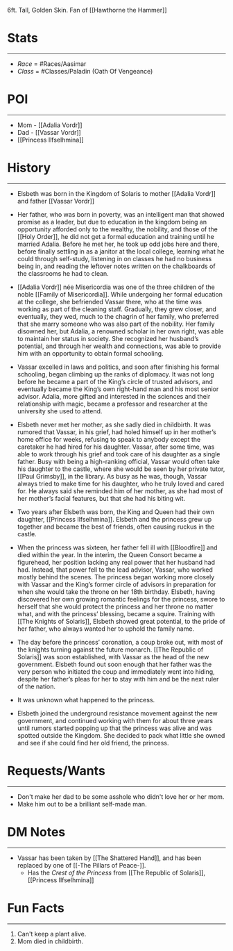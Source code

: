 6ft. Tall, Golden Skin.
Fan of [[Hawthorne the Hammer]] 
# Stats
---
- *Race* = #Races/Aasimar
- *Class* = #Classes/Paladin (Oath Of Vengeance)

# POI
---
- Mom - [[Adalia Vordr]]
- Dad - [[Vassar Vordr]]
- [[Princess Ilfselhmina]]
# History 
---

- Elsbeth was born in the Kingdom of Solaris to mother [[Adalia Vordr]] and father [[Vassar Vordr]]

- Her father, who was born in poverty, was an intelligent man that showed promise as a leader, but due to education in the kingdom being an opportunity afforded only to the wealthy, the nobility, and those of the [[Holy Order]], he did not get a formal education and training until he married Adalia. Before he met her, he took up odd jobs here and there, before finally settling in as a janitor at the local college, learning what he could through self-study, listening in on classes he had no business being in, and reading the leftover notes written on the chalkboards of the classrooms he had to clean.

- [[Adalia Vordr]] née Misericordia was one of the three children of the noble [[Family of Misericordia]]. While undergoing her formal education at the college, she befriended Vassar there, who at the time was working as part of the cleaning staff. Gradually, they grew closer, and eventually, they wed, much to the chagrin of her family, who preferred that she marry someone who was also part of the nobility. Her family disowned her, but Adalia, a renowned scholar in her own right, was able to maintain her status in society. She recognized her husband’s potential, and through her wealth and connections, was able to provide him with an opportunity to obtain formal schooling.

- Vassar excelled in laws and politics, and soon after finishing his formal schooling, began climbing up the ranks of diplomacy. It was not long before he became a part of the King’s circle of trusted advisors, and eventually became the King’s own right-hand man and his most senior advisor. Adalia, more gifted and interested in the sciences and their relationship with magic, became a professor and researcher at the university she used to attend.

- Elsbeth never met her mother, as she sadly died in childbirth. It was rumored that Vassar, in his grief, had holed himself up in her mother’s home office for weeks, refusing to speak to anybody except the caretaker he had hired for his daughter. Vassar, after some time, was able to work through his grief and took care of his daughter as a single father. Busy with being a high-ranking official, Vassar would often take his daughter to the castle, where she would be seen by her private tutor, [[Paul Grimsby]], in the library. As busy as he was, though, Vassar always tried to make time for his daughter, who he truly loved and cared for. He always said she reminded him of her mother, as she had most of her mother’s facial features, but that she had his biting wit.

- Two years after Elsbeth was born, the King and Queen had their own daughter, [[Princess Ilfselhmina]]. Elsbeth and the princess grew up together and became the best of friends, often causing ruckus in the castle. 

- When the princess was sixteen, her father fell ill with [[Bloodfire]] and died within the year. In the interim, the Queen Consort became a figurehead, her position lacking any real power that her husband had had. Instead, that power fell to the lead advisor, Vassar, who worked mostly behind the scenes. The princess began working more closely with Vassar and the King’s former circle of advisors in preparation for when she would take the throne on her 18th birthday. Elsbeth, having discovered her own growing romantic feelings for the princess, swore to herself that she would protect the princess and her throne no matter what, and with the princess’ blessing, became a squire. Training with [[The Knights of Solaris]], Elsbeth showed great potential, to the pride of her father, who always wanted her to uphold the family name.

- The day before the princess’ coronation, a coup broke out, with most of the knights turning against the future monarch. [[The Republic of Solaris]] was soon established, with Vassar as the head of the new government. Elsbeth found out soon enough that her father was the very person who initiated the coup and immediately went into hiding, despite her father’s pleas for her to stay with him and be the next ruler of the nation.

- It was unknown what happened to the princess.

- Elsbeth joined the underground resistance movement against the new government, and continued working with them for about three years until rumors started popping up that the princess was alive and was spotted outside the Kingdom. She decided to pack what little she owned and see if she could find her old friend, the princess.

# Requests/Wants
---
- Don't make her dad to be some asshole who didn't love her or her mom.
- Make him out to be a brilliant self-made man.

# DM Notes 
---
- Vassar has been taken by [[The Shattered Hand]], and has been replaced by one of [[-The Pillars of Peace-]]. 
	- Has the *Crest of the Princess* from [[The Republic of Solaris]], [[Princess Ilfselhmina]]

# Fun Facts
---
1. Can't keep a plant alive.
2. Mom died in childbirth.